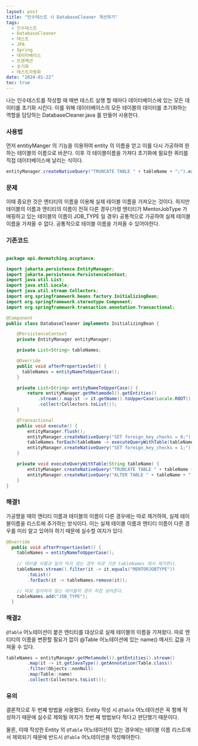 ```yaml
---
layout: post
title: "인수테스트 시 DatabaseCleaner 개선하기"
tags:
  - 인수테스트
  - DatabaseCleaner
  - 테스트
  - JPA
  - Spring
  - 데이터베이스
  - 트랜잭션
  - 초기화
  - 테스트자동화
date: "2024-01-22"
toc: true 
---
```

나는 인수테스트를 작성할 때 매번 테스트 실행 할 때마다 데이터베이스에 있는 모든 데이터를 초기화 시킨다. 
이를 위해 데이터베이스의 모든 테이블의 데이터를 초기화하는 역할을 담당하는 DatabaseCleaner.java 를 만들어 사용한다.

### 사용법
먼저 entitiyManger 의 기능을 이용하여 entity 의 이름을 얻고 이를 다시 가공하여 원하는 테이블의 이름으로 바꾼다. 이후 각 테이블이름을 가져다 초기화에 필요한 쿼리를 직접 데이터베이스에 날리는 식이다.
```java
entityManager.createNativeQuery("TRUNCATE TABLE " + tableName + ";").executeUpdate();
```

### 문제
이때 중요한 것은 엔티티의 이름을 이용해 실제 테이블 이름을 가져오는 것이다.
하지만 테이블의 이름과 엔티티의 이름이 전혀 다른 경우(가령 엔티티가 MentorJobType 가 매핑하고 있는 테이블의 이름이 JOB_TYPE 일 경우) 공통적으로 가공하여 실제 테이블 이름을 가져올 수 없다. 공통적으로 테이블 이름을 가져올 수 있어야한다.

### 기존코드
```java

package api.devmatching.accptance;

import jakarta.persistence.EntityManager;
import jakarta.persistence.PersistenceContext;
import java.util.List;
import java.util.Locale;
import java.util.stream.Collectors;
import org.springframework.beans.factory.InitializingBean;
import org.springframework.stereotype.Component;
import org.springframework.transaction.annotation.Transactional;

@Component
public class DatabaseCleaner implements InitializingBean {

    @PersistenceContext
    private EntityManager entityManager;

    private List<String> tableNames;

    @Override
    public void afterPropertiesSet() {
      tableNames = entityNameToUpperCase();
    }

    private List<String> entityNameToUpperCase() {
        return entityManager.getMetamodel().getEntities()
            .stream().map(it -> it.getName().toUpperCase(Locale.ROOT))
            .collect(Collectors.toList());
    }

    @Transactional
    public void execute() {
        entityManager.flush();
        entityManager.createNativeQuery("SET foreign_key_checks = 0;").executeUpdate();
        tableNames.forEach(tableName -> executeQueryWithTable(tableName));
        entityManager.createNativeQuery("SET foreign_key_checks = 1;").executeUpdate();
    }

    private void executeQueryWithTable(String tableName) {
        entityManager.createNativeQuery("TRUNCATE TABLE " + tableName + ";").executeUpdate();
        entityManager.createNativeQuery("ALTER TABLE " + tableName + " AUTO_INCREMENT = 1;").executeUpdate();
    }
}

```

### 해결1

가공했을 때의 엔티티 이름과 테이블의 이름이 다른 경우에는 따로 제거하여, 실제 테이블이름을 리스트에 추가하는 방식이다. 이는 실제 테이블 이름과 엔티티 이름이 다른 경우를 미리 알고 있어야 하기 때문에 실수할 여지가 있다.

```java
@Override
  public void afterPropertiesSet() {
    tableNames = entityNameToUpperCase();
    
    // 테이블 이름과 일치 하지 않는 경우 따로 기존 tableNames 에서 제거한다.
    tableNames.stream().filter(it -> it.equals("MENTORJOBTYPE"))
        .toList()
        .forEach(it -> tableNames.remove(it));

    // 따로 일치하지 않는 테이블의 경우 직접 넣어준다.
    tableNames.add("JOB_TYPE");
  }
```



### 해결2

`@Table` 어노테이션이 붙은 엔티티를 대상으로 실제 테이블의 이름을 가져왔다. 따로 엔티티의 이름을 변환할 필요가 없이 @Table 어노테이션에 있는 name() 메서드 값을 가져올 수 있다.

```java
tableNames = entityManager.getMetamodel().getEntities().stream()
        .map(it -> it.getJavaType().getAnnotation(Table.class))
        .filter(Objects::nonNull)
        .map(Table::name)
        .collect(Collectors.toList());
```

### 유의
결론적으로 두 번째 방법을 사용했다. Entity 작성 시 `@Table` 어노테이션은 꼭 함께 작성하기 때문에 실수로 제외될 여지가 첫번 째 방법보다 적다고 판단했기 때문이다. 

물론, 이때 작성한 Entity 의 `@Table` 어노테이션이 없는 경우에는 테이블 이름 리스트에서 제외되기 때문에 반드시 `@Table` 어노테이션을 작성해야한다.



